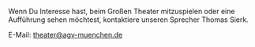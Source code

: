 Wenn Du Interesse hast, beim Großen Theater mitzuspielen oder eine Aufführung sehen möchtest, kontaktiere unseren Sprecher Thomas Sierk.

E-Mail: <theater@agv-muenchen.de>
